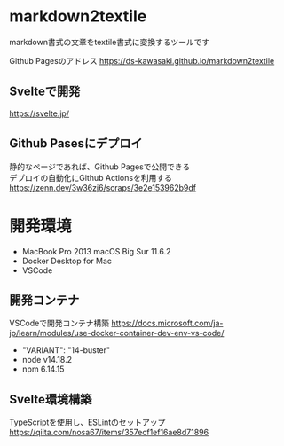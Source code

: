 # markdown2textile

markdown書式の文章をtextile書式に変換するツールです

Github Pagesのアドレス
https://ds-kawasaki.github.io/markdown2textile


## Svelteで開発
https://svelte.jp/

## Github Pasesにデプロイ
静的なページであれば、Github Pagesで公開できる  
デプロイの自動化にGithub Actionsを利用する  
https://zenn.dev/3w36zj6/scraps/3e2e153962b9df


# 開発環境
* MacBook Pro 2013  macOS Big Sur 11.6.2
* Docker Desktop for Mac
* VSCode

## 開発コンテナ
VSCodeで開発コンテナ構築 https://docs.microsoft.com/ja-jp/learn/modules/use-docker-container-dev-env-vs-code/
* "VARIANT": "14-buster"
* node v14.18.2
* npm 6.14.15

## Svelte環境構築
TypeScriptを使用し、ESLintのセットアップ
https://qiita.com/nosa67/items/357ecf1ef16ae8d71896
